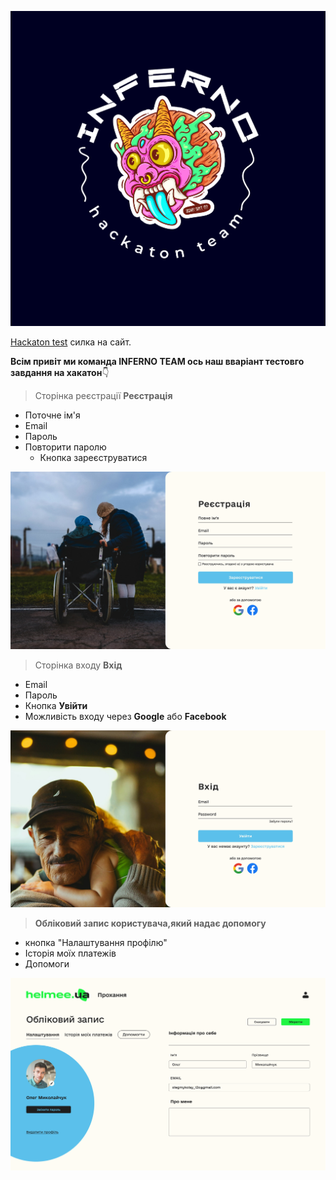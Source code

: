 <p align="center"><img src="assets/logo_team.png" alt=""></p>

 [Hackaton test]() силка на сайт.


**Всім привіт ми команда __INFERNO TEAM__ ось наш вваріант тестовго завдання на хакатон**:point_down:


>Сторінка реєстрації
**Реєстрація**
+ Поточне ім'я
+ Email
+ Пароль
+ Повторити паролю
   * Кнопка зареєструватися
<p align="center"><img src="assets/SignUp.png" alt=""></p>

>Сторінка входу
> **Вхід**
+ Email
+ Пароль
+ Кнопка **Увійти**
+ Можливість входу через **Google** або **Facebook**
<p align="center"><img src="assets/Login.png" alt=""></p>

> **Обліковий запис користувача,який надає допомогу**

+ кнопка "Налаштування профілю"
+ Історія моїх платежів
+ Допомоги
<p align="center"><img src="assets/personal_cabinet_who_help_settings.png" alt=""></p>

